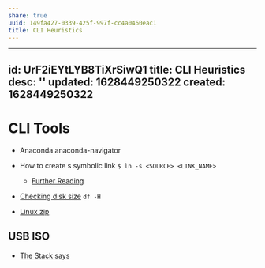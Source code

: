 ```yaml
---
share: true
uuid: 149fa427-0339-425f-997f-cc4a0460eac1
title: CLI Heuristics
---
```

---
id: UrF2iEYtLYB8TiXrSiwQ1
title: CLI Heuristics
desc: ''
updated: 1628449250322
created: 1628449250322
---
# CLI Tools
*   Anaconda anaconda-navigator
    
*   How to create s symbolic link `$ ln -s <SOURCE> <LINK_NAME>`
    
    *   [Further Reading](https://www.shellhacks.com/symlink-create-symbolic-link-linux/)
*   [Checking disk size](https://www.cyberciti.biz/faq/linux-check-disk-space-command/) `df -H`
    
*   [Linux zip](https://askubuntu.com/questions/17641/create-encrypted-password-protected-zip-file)
    

USB ISO
-------

*   [The Stack says](https://askubuntu.com/questions/372607/how-to-create-a-bootable-ubuntu-usb-flash-drive-from-terminal)